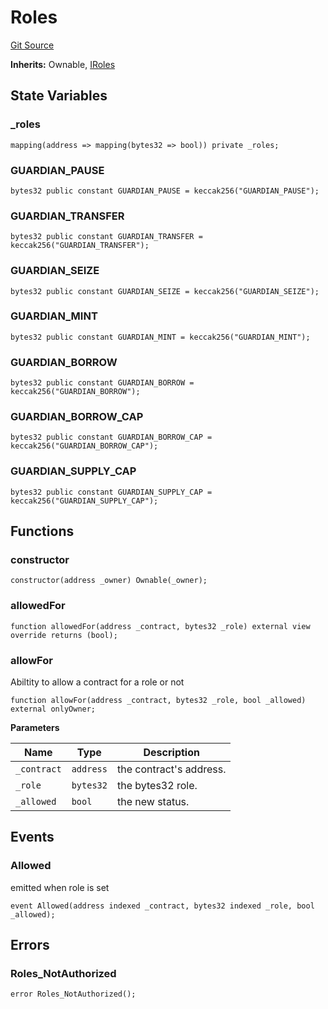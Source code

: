 # Roles
[Git Source](https://github.com/malda-protocol/malda-lending/blob/00d040411754d9ec62fde1c26b93be292ca3e328/src\Roles.sol)

**Inherits:**
Ownable, [IRoles](/src\interfaces\IRoles.sol\interface.IRoles.md)


## State Variables
### _roles

```solidity
mapping(address => mapping(bytes32 => bool)) private _roles;
```


### GUARDIAN_PAUSE

```solidity
bytes32 public constant GUARDIAN_PAUSE = keccak256("GUARDIAN_PAUSE");
```


### GUARDIAN_TRANSFER

```solidity
bytes32 public constant GUARDIAN_TRANSFER = keccak256("GUARDIAN_TRANSFER");
```


### GUARDIAN_SEIZE

```solidity
bytes32 public constant GUARDIAN_SEIZE = keccak256("GUARDIAN_SEIZE");
```


### GUARDIAN_MINT

```solidity
bytes32 public constant GUARDIAN_MINT = keccak256("GUARDIAN_MINT");
```


### GUARDIAN_BORROW

```solidity
bytes32 public constant GUARDIAN_BORROW = keccak256("GUARDIAN_BORROW");
```


### GUARDIAN_BORROW_CAP

```solidity
bytes32 public constant GUARDIAN_BORROW_CAP = keccak256("GUARDIAN_BORROW_CAP");
```


### GUARDIAN_SUPPLY_CAP

```solidity
bytes32 public constant GUARDIAN_SUPPLY_CAP = keccak256("GUARDIAN_SUPPLY_CAP");
```


## Functions
### constructor


```solidity
constructor(address _owner) Ownable(_owner);
```

### allowedFor


```solidity
function allowedFor(address _contract, bytes32 _role) external view override returns (bool);
```

### allowFor

Abiltity to allow a contract for a role or not


```solidity
function allowFor(address _contract, bytes32 _role, bool _allowed) external onlyOwner;
```
**Parameters**

|Name|Type|Description|
|----|----|-----------|
|`_contract`|`address`|the contract's address.|
|`_role`|`bytes32`|the bytes32 role.|
|`_allowed`|`bool`|the new status.|


## Events
### Allowed
emitted when role is set


```solidity
event Allowed(address indexed _contract, bytes32 indexed _role, bool _allowed);
```

## Errors
### Roles_NotAuthorized

```solidity
error Roles_NotAuthorized();
```

